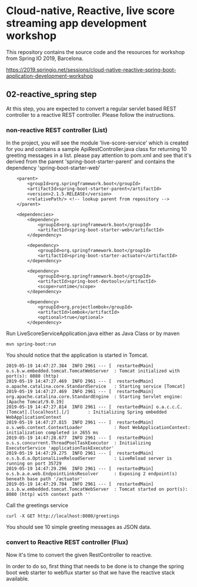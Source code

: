 
# Cloud-native, Reactive, live score streaming app development workshop
This repository contains the source code and the resources for workshop from Spring IO 2019, Barcelona.

https://2019.springio.net/sessions/cloud-native-reactive-spring-boot-application-development-workshop

## 02-reactive_spring step

At this step, you are expected to convert a regular servlet based REST controller to a reactive REST controller. Please follow the instructions.

### non-reactive REST controller (List<Greeting>)
In the project, you will see the module 'live-score-service' which is created for you and contains a sample ApiRestController.java class for returning 10 greeting messages in a list. 
please pay attention to pom.xml and see that it's derived from the parent 'spring-boot-starter-parent' and contains the dependency 'spring-boot-starter-web'


```
	<parent>
		<groupId>org.springframework.boot</groupId>
		<artifactId>spring-boot-starter-parent</artifactId>
		<version>2.1.5.RELEASE</version>
		<relativePath/> <!-- lookup parent from repository -->
	</parent>

	<dependencies>
		<dependency>
			<groupId>org.springframework.boot</groupId>
			<artifactId>spring-boot-starter-web</artifactId>
		</dependency>
		
		<dependency>
			<groupId>org.springframework.boot</groupId>
			<artifactId>spring-boot-starter-actuator</artifactId>
		</dependency>

		<dependency>
			<groupId>org.springframework.boot</groupId>
			<artifactId>spring-boot-devtools</artifactId>
			<scope>runtime</scope>
		</dependency>
		
		<dependency>
			<groupId>org.projectlombok</groupId>
			<artifactId>lombok</artifactId>
			<optional>true</optional>
		</dependency>
```

Run LiveScoreServiceApplication.java either as Java Class or by maven

```
mvn spring-boot:run
```

You should notice that the application is started in Tomcat. 

```
2019-05-19 14:47:27.384  INFO 2961 --- [  restartedMain] o.s.b.w.embedded.tomcat.TomcatWebServer  : Tomcat initialized with port(s): 8080 (http)
2019-05-19 14:47:27.469  INFO 2961 --- [  restartedMain] o.apache.catalina.core.StandardService   : Starting service [Tomcat]
2019-05-19 14:47:27.469  INFO 2961 --- [  restartedMain] org.apache.catalina.core.StandardEngine  : Starting Servlet engine: [Apache Tomcat/9.0.19]
2019-05-19 14:47:27.814  INFO 2961 --- [  restartedMain] o.a.c.c.C.[Tomcat].[localhost].[/]       : Initializing Spring embedded WebApplicationContext
2019-05-19 14:47:27.815  INFO 2961 --- [  restartedMain] o.s.web.context.ContextLoader            : Root WebApplicationContext: initialization completed in 2655 ms
2019-05-19 14:47:28.677  INFO 2961 --- [  restartedMain] o.s.s.concurrent.ThreadPoolTaskExecutor  : Initializing ExecutorService 'applicationTaskExecutor'
2019-05-19 14:47:29.275  INFO 2961 --- [  restartedMain] o.s.b.d.a.OptionalLiveReloadServer       : LiveReload server is running on port 35729
2019-05-19 14:47:29.296  INFO 2961 --- [  restartedMain] o.s.b.a.e.web.EndpointLinksResolver      : Exposing 2 endpoint(s) beneath base path '/actuator'
2019-05-19 14:47:29.704  INFO 2961 --- [  restartedMain] o.s.b.w.embedded.tomcat.TomcatWebServer  : Tomcat started on port(s): 8080 (http) with context path ''
```

Call the greetings service
```
curl -X GET http://localhost:8080/greetings
```

You should see 10 simple greeting messages as JSON data. 


### convert to Reactive REST controller (Flux<Greeting>)
Now it's time to convert the given RestController to reactive. 

In order to do so, first thing that needs to be done is to change the spring boot web starter to webflux starter so that we have the reactive stack available.